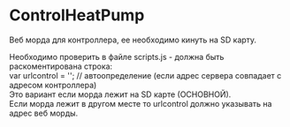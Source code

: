 # ControlHeatPump
Веб морда для контроллера, ее необходимо кинуть на SD карту.

Необходимо проверить в файле scripts.js - должна быть раскоментирована строка:<br>
var urlcontrol = ''; //  автоопределение (если адрес сервера совпадает с адресом контроллера) <br>
Это вариант если морда лежит на SD карте (ОСНОВНОЙ). <br>
Если морда лежит в другом месте то urlcontrol должно указывать на адрес веб морды.

